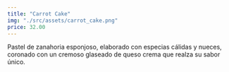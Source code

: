 ```yaml
---
title: "Carrot Cake"
img: "./src/assets/carrot_cake.png"
price: 32.00
---
```


Pastel de zanahoria esponjoso, elaborado con especias cálidas y nueces, coronado con un cremoso glaseado de queso crema que realza su sabor único.